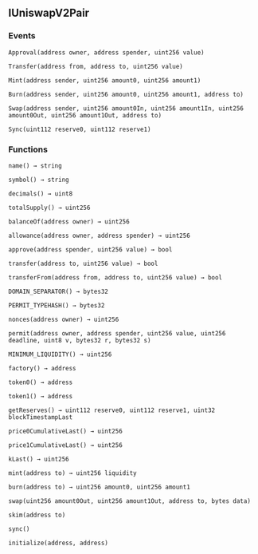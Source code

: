 ## IUniswapV2Pair





### Events
```solidity
Approval(address owner, address spender, uint256 value)
```





```solidity
Transfer(address from, address to, uint256 value)
```





```solidity
Mint(address sender, uint256 amount0, uint256 amount1)
```





```solidity
Burn(address sender, uint256 amount0, uint256 amount1, address to)
```





```solidity
Swap(address sender, uint256 amount0In, uint256 amount1In, uint256 amount0Out, uint256 amount1Out, address to)
```





```solidity
Sync(uint112 reserve0, uint112 reserve1)
```






### Functions
```solidity
name() → string
```





```solidity
symbol() → string
```





```solidity
decimals() → uint8
```





```solidity
totalSupply() → uint256
```





```solidity
balanceOf(address owner) → uint256
```





```solidity
allowance(address owner, address spender) → uint256
```





```solidity
approve(address spender, uint256 value) → bool
```





```solidity
transfer(address to, uint256 value) → bool
```





```solidity
transferFrom(address from, address to, uint256 value) → bool
```





```solidity
DOMAIN_SEPARATOR() → bytes32
```





```solidity
PERMIT_TYPEHASH() → bytes32
```





```solidity
nonces(address owner) → uint256
```





```solidity
permit(address owner, address spender, uint256 value, uint256 deadline, uint8 v, bytes32 r, bytes32 s)
```





```solidity
MINIMUM_LIQUIDITY() → uint256
```





```solidity
factory() → address
```





```solidity
token0() → address
```





```solidity
token1() → address
```





```solidity
getReserves() → uint112 reserve0, uint112 reserve1, uint32 blockTimestampLast
```





```solidity
price0CumulativeLast() → uint256
```





```solidity
price1CumulativeLast() → uint256
```





```solidity
kLast() → uint256
```





```solidity
mint(address to) → uint256 liquidity
```





```solidity
burn(address to) → uint256 amount0, uint256 amount1
```





```solidity
swap(uint256 amount0Out, uint256 amount1Out, address to, bytes data)
```





```solidity
skim(address to)
```





```solidity
sync()
```





```solidity
initialize(address, address)
```






